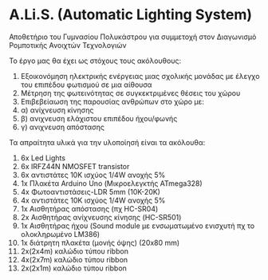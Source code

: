 # A.Li.S. (Automatic Lighting System)
Αποθετήριο του Γυμνασίου Πολυκάστρου για συμμετοχή στον Διαγωνισμό Ρομποτικής Ανοιχτών Τεχνολογιών

Το έργο μας θα έχει ως στόχους τους ακόλουθους:
1) Εξοικονόμηση ηλεκτρικής ενέργειας μιας σχολικής μονάδας με έλεγχο του επιπέδου φωτισμού σε μια αίθουσα
2) Μέτρηση της φωτεινότητας σε συγκεκτριμένες θέσεις του χώρου
3) Επιβεβείαωση της παρουσίας ανθρώπων στο χώρο με:
4) α) ανίχνευση κίνησης 
5) β) ανιχνευση ελάχιστου επιπέδου ήχου/φωνής
6) γ) ανιχνευση απόστασης

Τα απραίτητα υλικά για την υλοποίησή είναι τα ακόλουθα:


 1) 6x Led Lights
 2) 6x IRFZ44N NMOSFET transistor
 3) 6x αντιστάτες 10K ισχύος 1/4W ανοχής 5%
 4) 1x Πλακέτα Arduino Uno (Μικροελεγκτής ATmega328)
 5) 4x Φωτοαντιστάσεις-LDR 5mm (10K-20K) 
 6) 4x αντιστάτες 10K ισχύος 1/4W ανοχής 5%
 7) 1x Αισθητήρας απόστασης (πχ HC-SR04)
 8) 2x Αισθητήρας ανίχνευσης κίνησης (HC-SR501)
 9) 1x Αισθητήρας ήχου (Sound module με ενσωματωμένο ενισχυτή πχ το ολοκληρωμένο LM386)
10) 1x διάτρητη πλακέτα (μονής όψης) (20x80 mm)
11) 2x(2x4m) καλώδιο τύπου ribbon 
12) 4x(2x7m) καλώδιο τύπου ribbon
13) 2x(2x1m) καλώδιο τύπου ribbon
